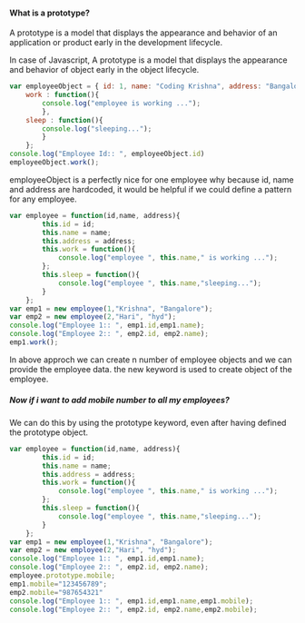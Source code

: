<h4> What is a prototype?</h4>
<p> A prototype is a model that displays the appearance and behavior of an application or product early in the development lifecycle.</p>
<p> In case of Javascript, A prototype is a model that displays the appearance and behavior of object early in the object lifecycle.</p>

```javascript
var employeeObject = { id: 1, name: "Coding Krishna", address: "Bangalore",
	work : function(){
		console.log("employee is working ...");
		},
	sleep : function(){
		console.log("sleeping...");
		}
	};
console.log("Employee Id:: ", employeeObject.id)
employeeObject.work();
```

<p>employeeObject is a perfectly nice for one employee why because id, name and address are hardcoded, it would be helpful if we could define a pattern for any employee.</p>

```javascript
var employee = function(id,name, address){
		this.id = id; 
		this.name = name; 
		this.address = address;
		this.work = function(){
			console.log("employee ", this.name," is working ...");
		};
		this.sleep = function(){
			console.log("employee ", this.name,"sleeping...");
		}
	};
var emp1 = new employee(1,"Krishna", "Bangalore");
var emp2 = new employee(2,"Hari", "hyd");
console.log("Employee 1:: ", emp1.id,emp1.name);
console.log("Employee 2:: ", emp2.id, emp2.name);
emp1.work();
```

<p> In above approch we can create n number of employee objects and we can provide the employee data. the new keyword is used to create object of the employee.</p>
<h5> Now if i want to add mobile number to all my employees? </h5>
<p> We can do this by using the prototype keyword, even after having defined the prototype object.</p>

```javascript
var employee = function(id,name, address){
		this.id = id; 
		this.name = name; 
		this.address = address;
		this.work = function(){
			console.log("employee ", this.name," is working ...");
		};
		this.sleep = function(){
			console.log("employee ", this.name,"sleeping...");
		}
	};
var emp1 = new employee(1,"Krishna", "Bangalore");
var emp2 = new employee(2,"Hari", "hyd");
console.log("Employee 1:: ", emp1.id,emp1.name);
console.log("Employee 2:: ", emp2.id, emp2.name);
employee.prototype.mobile;
emp1.mobile="123456789";
emp2.mobile="987654321"
console.log("Employee 1:: ", emp1.id,emp1.name,emp1.mobile);
console.log("Employee 2:: ", emp2.id, emp2.name,emp2.mobile);
```

